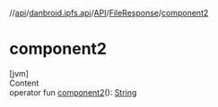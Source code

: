 //[api](../../../index.md)/[danbroid.ipfs.api](../../index.md)/[API](../index.md)/[FileResponse](index.md)/[component2](component2.md)



# component2  
[jvm]  
Content  
operator fun [component2](component2.md)(): [String](https://kotlinlang.org/api/latest/jvm/stdlib/kotlin/-string/index.html)  



